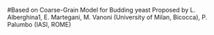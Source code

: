 #Based on Coarse-Grain Model for Budding yeast Proposed by L. Alberghina1,  E. Martegani, M. Vanoni (University of Milan, Bicocca), P. Palumbo (IASI, ROME)
